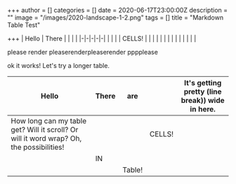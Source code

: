 +++
author = []
categories = []
date = 2020-06-17T23:00:00Z
description = ""
image = "/images/2020-landscape-1-2.png"
tags = []
title = "Markdown Table Test"

+++
| Hello | There |  |  |  |
|-|-|-|-|-|
|  |  |  | CELLS! |  |
|  |  |  |  |  |
|  |  |  |  |  |



please render pleaserenderpleaserender pppplease

ok it works! Let's try a longer table.

| Hello | There | are |  | It's getting pretty (line break)) wide in here. |
|-|-|-|-|-|
| How long can my table get? Will it scroll? Or will it word wrap? Oh, the possibilities! |  |  | CELLS! |  |
|  | IN |  |  |  |
|  |  | Table! |  |  |